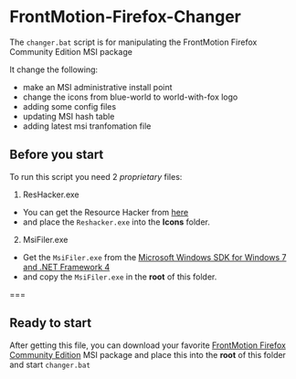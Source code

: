 FrontMotion-Firefox-Changer
===========================
The `changer.bat` script is for manipulating the FrontMotion Firefox Community Edition MSI package

It change the following:
- make an MSI administrative install point
- change the icons from blue-world to world-with-fox logo
- adding some config files
- updating MSI hash table
- adding latest msi tranfomation file

## Before you start
To run this script you need 2 *proprietary* files:

1. ResHacker.exe
  - You can get the Resource Hacker from [here](http://www.angusj.com/resourcehacker/)
  - and place the `Reshacker.exe` into the **Icons** folder.

2. MsiFiler.exe
  - Get the `MsiFiler.exe` from the [Microsoft Windows SDK for Windows 7 and .NET Framework 4](http://www.microsoft.com/en-us/download/details.aspx?id=8279)
  - and copy the `MsiFiler.exe` in the **root** of this folder.

===
## Ready to start
After getting this file, you can download your favorite [FrontMotion Firefox Community Edition](http://frontmotion.com/FMFirefoxCE/) MSI package and place this into the **root** of this folder and start `changer.bat`
